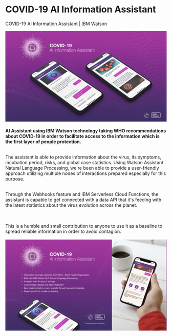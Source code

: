 # COVID-19 AI Information Assistant
COVID-19 AI Information Assistant | IBM Watson

<img src="covid19-assistant.jpg">
</br>
</br>
<strong>AI Assistant using IBM Watson technology taking WHO recommendations about COVID-19 in order to facilitate access to the information which is the first layer of people protection.</strong></br></br>

The assistant is able to provide information about the virus, its symptoms, incubation period, risks, and global case statistics.
Using Watson Assistant Natural Language Processing, we're been able to provide a user-friendly approach utilizing multiple nodes of interactions prepared especially for this purpose.</br></br>

Through the Webhooks feature and IBM Serverless Cloud Functions, the assistant is capable to get connected with a data API that it's feeding with the latest statistics about the virus evolution across the planet.</br></br></br>

This is a humble and small contribution to anyone to use it as a baseline to spread reliable information in order to avoid contagion.
</br></br>
<img src="covid19-assistant.002.jpg">
